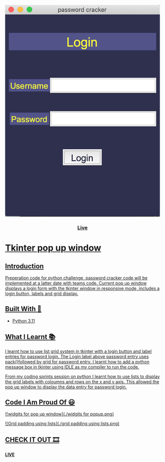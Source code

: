 <img width="1280" alt="Screenshot" src="./screenshot.png"></div>

<div align="center">
  <h3>
    <a href="https://osaze-ai.github.io/travel-blog/" color="white">
      Live
    </div>
      
# Tkinter pop up window 

## Introduction 

Preperation code for python challenge, password cracker code will be implemented at a latter date with teams code. Current pop up window displays a login form with the tkinter window in responsive mode, includes a login button, labels and grid display.

## Built With :hammer:

- Python 3.11

## What I Learnt :books:

I learnt how to use list grid system in tkinter with a login button and label entries for password login. The Login label above password entry uses pack()followed by grid for password entry. I learnt how to add a python message box in tkinter using IDLE as my compiler to run the code. 

From my coding sprints session on python I learnt how to use lists to display the grid labels with coloumns and rows on the x and y axis. This allowed the pop up window to display the data entry for password login. 


## Code I Am Proud Of :smiley:

![widgits for pop up window](./widgits for popup.png)


![Grid padding using lists](./grid padding using lists.png)




## CHECK IT OUT :film_strip:

<h4> <a href="" color="white"> LIVE </a> </div>




